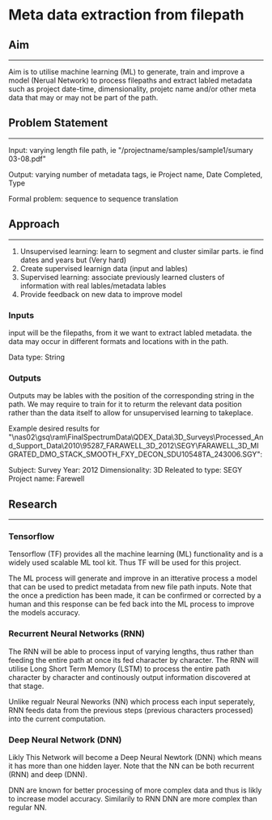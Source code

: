 # Meta data extraction from filepath

## Aim
---

Aim is to utilise machine learning (ML) to generate, train and improve a model (Nerual Network) to process filepaths and extract labled metadata such as project date-time, dimensionality, projetc name and/or other meta data that may or may not be part of the path.

## Problem Statement
---

Input: varying length file path, ie "/projectname/samples/sample1/sumary 03-08.pdf"

Output: varying number of metadata tags, ie Project name, Date Completed, Type

Formal problem: sequence to sequence translation

## Approach
---

1. Unsupervised learning: learn to segment and cluster similar parts. ie find dates and years but (Very hard)
2. Create supervised learnign data (input and lables)
3. Supervised learning: associate previously learned clusters of information with real lables/metadata lables
4. Provide feedback on new data to improve model

### Inputs

input will be the filepaths, from it we want to extract labled metadata. the data may occur in different formats and locations with in the path.

Data type: String

### Outputs

Outputs may be lables with the position of the corresponding string in the path. We may require to train for it to returm the relevant data position rather than the data itself to allow for unsupervised learning to takeplace.

Example desired results for 
"\\nas02\gsq\ram\FinalSpectrumData\QDEX_Data\3D_Surveys\Processed_And_Support_Data\2010\95287_FARAWELL_3D_2012\SEGY\FARAWELL_3D_MIGRATED_DMO_STACK_SMOOTH_FXY_DECON_SDU10548TA_243006.SGY":

Subject: Survey
Year: 2012
Dimensionality: 3D
Releated to type: SEGY
Project name: Farewell

## Research
---

### Tensorflow
Tensorflow (TF) provides all the machine learning (ML) functionality and is a widely used scalable ML tool kit. Thus TF will be used for this project.

The ML process will generate and improve in an itterative process a model that can be used to predict metadata from new file path inputs. Note that the once a prediction has been made, it can be confirmed or corrected by a human and this response can be fed back into the ML process to improve the models accuracy.

### Recurrent Neural Networks (RNN)

The RNN will be able to process input of varying lengths, thus rather than feeding the entire path at once its fed character by character. The RNN will utilise Long Short Term Memory (LSTM) to process the entire path character by character and continously output information discovered at that stage.

Unlike regualr Neural Neworks (NN) which process each input seperately, RNN feeds data from the previous steps (previous characters processed) into the current computation.

### Deep Neural Network (DNN)

Likly This Network will become a Deep Neural Newtork (DNN) which means it has more than one hidden layer. Note that the NN can be both recurrent (RNN) and deep (DNN).

DNN are known for better processing of more complex data and thus is likly to increase model accuracy. Similarily to RNN DNN are more complex than regular NN.
